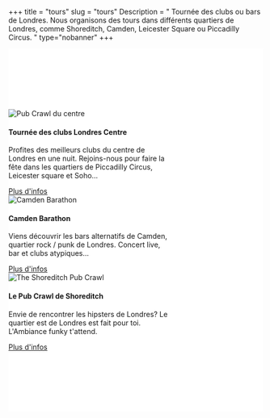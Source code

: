 +++
title = "tours"
slug = "tours"
Description = " Tournée des clubs ou bars de Londres. Nous organisons des tours dans différents quartiers de Londres, comme Shoreditch, Camden, Leicester Square ou Piccadilly Circus. "
type="nobanner"
+++



<section class="mbr-section mbr-after-navbar" id="msg-box5-1u" style="background-color: rgb(255, 255, 255); padding-top: 120px; padding-bottom: 120px;">


<div class="container">
  <div class="row">
    <div class="col-12 col-md-4">
      <div class="card" style="width: 20rem;">
  <img class="card-img-top" src="/images/pub-crawl-london.jpg" alt="Pub Crawl du centre">
  <div class="card-block">
    <h4 class="card-title">Tournée des clubs Londres Centre</h4>
    <p class="card-text">Profites des meilleurs clubs du centre de Londres en une nuit. Rejoins-nous pour faire la fête dans les quartiers de Piccadilly Circus, Leicester square et Soho...</p>
    <a href="/the-tours/central-london-pub-crawl/" class="btn btn-success">Plus d'infos</a>
  </div>
</div>
    </div>
    <div class="col-12 col-md-4">
      <div class="card" style="width: 20rem;">
  <img class="card-img-top" src="/images/camden-pub-crawl-1.jpg" alt="Camden Barathon">
  <div class="card-block">
    <h4 class="card-title">Camden Barathon</h4>
    <p class="card-text">Viens découvrir les bars alternatifs de Camden, quartier rock / punk de Londres. Concert live, bar et clubs atypiques...</p>
    <a href="/fr/the-tours/camden-barathon/" class="btn btn-success">Plus d'infos</a>
  </div>
</div>
    </div>
    <div class="col-12 col-md-4">
      <div class="card" style="width: 20rem;">
  <img class="card-img-top" src="/images/the-shoreditch-pubcrawl.jpg" alt="The Shoreditch Pub Crawl">
  <div class="card-block">
    <h4 class="card-title">Le Pub Crawl de Shoreditch</h4>
    <p class="card-text">Envie de rencontrer les hipsters de Londres? Le quartier est de Londres est fait pour toi. L'Ambiance funky t'attend.</p>
    <a href="/fr/the-tours/le-pub-crawl-de-shoreditch/" class="btn btn-success">Plus d'infos</a>
  </div>
</div>
    </div>
  </div>
</div>




</section>
